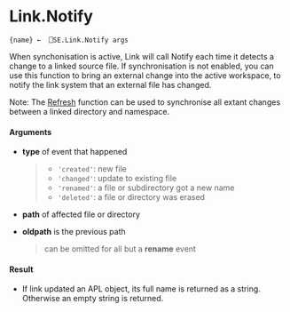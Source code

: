 # Link.Notify

    {name} ←  ⎕SE.Link.Notify args  

When synchonisation is active, Link will call Notify each time it detects a change to a linked source file. 
If synchronisation is not enabled, you can use this function to bring an external change into the active workspace, to notify
the link system that an external file has changed.

Note: The [Refresh](Link.Refresh.md) function can be used to synchronise all extant changes between a linked directory and namespace.

#### Arguments

- **type** of event that happened
   > - `'created'`: new file
   > - `'changed'`: update to existing file
   > - `'renamed'`: a file or subdirectory got a new name
   > - `'deleted'`: a file or directory was erased

- **path** of affected file or directory

- **oldpath** is the previous path
   > can be omitted for all but a **rename** event

#### Result
- If link updated an APL object, its full name is returned as a string. Otherwise an empty string is returned.